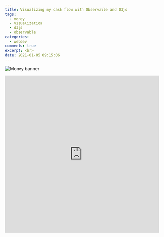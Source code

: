 ```yaml
---
title: Visualizing my cash flow with Observable and D3js
tags:
  - money
  - visualization
  - d3js
  - observable
categories:
  - webdev
comments: true
excerpt: <br>
date: 2021-01-05 09:15:06
---
```


![](money-banner.jpg "Money banner")

<iframe width="100%" height="514" frameborder="0"
  src="https://observablehq.com/embed/@audrow/visualizing-cash-flow?cell=expenseZoomableTreemap"></iframe>